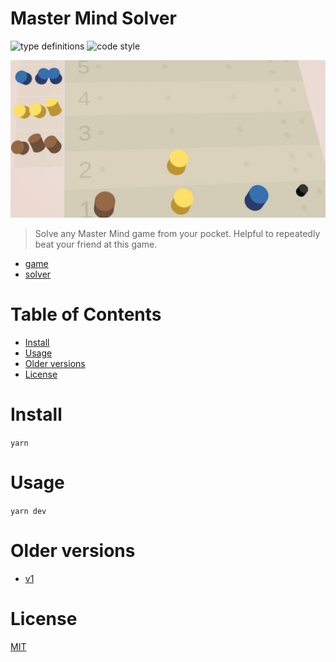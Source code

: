 # Master Mind Solver

![type definitions](https://img.shields.io/npm/types/typescript?style=flat-square)
![code style](https://img.shields.io/badge/code_style-prettier-ff69b4.svg?style=flat-square)

![screenshot](./packages/app-game/assets/images/screenshot_1600x800.jpg)

> Solve any Master Mind game from your pocket. Helpful to repeatedly beat your friend at this game.

- [game](https://platane.github.io/mm/game)
- [solver](https://platane.github.io/mm/solver)

# Table of Contents

- [Install](#install)
- [Usage](#usage)
- [Older versions](#older-versions)
- [License](#license)

# Install

`yarn`

# Usage

`yarn dev`

# Older versions

- [v1](https://youthful-chickens.surge.sh)

# License

[MIT](./LICENSE)
